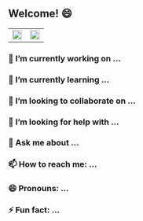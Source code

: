 ## Welcome! 😄

<center>
  <table>
    <tr>
        <td>
            <img width="100%" src="https://github-readme-stats.vercel.app/api/top-langs/?username=marcellevargas&hide=html&layout=compact&theme=vue" />
        </td>
        <td>
            <img width="100%" src="https://github-readme-stats.vercel.app/api?username=marcellevargas&theme=vue" />
        </td>
    </tr>
  </table>
</center>

### 🔭 I’m currently working on ...

### 🌱 I’m currently learning ...

### 👯 I’m looking to collaborate on ...

### 🤔 I’m looking for help with ...

### 💬 Ask me about ...

### 📫 How to reach me: ...

### 😄 Pronouns: ...

### ⚡ Fun fact: ...
